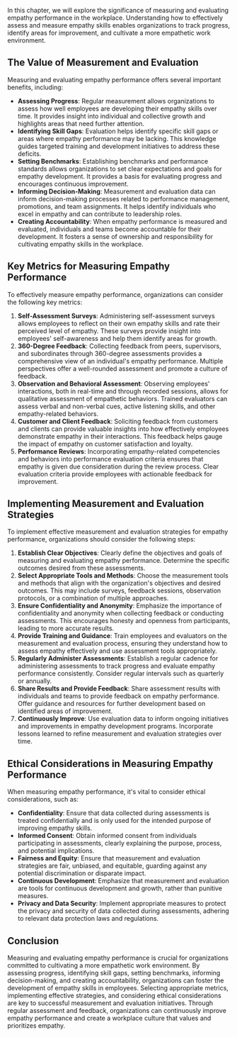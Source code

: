 
In this chapter, we will explore the significance of measuring and evaluating empathy performance in the workplace. Understanding how to effectively assess and measure empathy skills enables organizations to track progress, identify areas for improvement, and cultivate a more empathetic work environment.

**The Value of Measurement and Evaluation**
-------------------------------------------

Measuring and evaluating empathy performance offers several important benefits, including:

* **Assessing Progress**: Regular measurement allows organizations to assess how well employees are developing their empathy skills over time. It provides insight into individual and collective growth and highlights areas that need further attention.
* **Identifying Skill Gaps**: Evaluation helps identify specific skill gaps or areas where empathy performance may be lacking. This knowledge guides targeted training and development initiatives to address these deficits.
* **Setting Benchmarks**: Establishing benchmarks and performance standards allows organizations to set clear expectations and goals for empathy development. It provides a basis for evaluating progress and encourages continuous improvement.
* **Informing Decision-Making**: Measurement and evaluation data can inform decision-making processes related to performance management, promotions, and team assignments. It helps identify individuals who excel in empathy and can contribute to leadership roles.
* **Creating Accountability**: When empathy performance is measured and evaluated, individuals and teams become accountable for their development. It fosters a sense of ownership and responsibility for cultivating empathy skills in the workplace.

**Key Metrics for Measuring Empathy Performance**
-------------------------------------------------

To effectively measure empathy performance, organizations can consider the following key metrics:

1. **Self-Assessment Surveys**: Administering self-assessment surveys allows employees to reflect on their own empathy skills and rate their perceived level of empathy. These surveys provide insight into employees' self-awareness and help them identify areas for growth.
2. **360-Degree Feedback**: Collecting feedback from peers, supervisors, and subordinates through 360-degree assessments provides a comprehensive view of an individual's empathy performance. Multiple perspectives offer a well-rounded assessment and promote a culture of feedback.
3. **Observation and Behavioral Assessment**: Observing employees' interactions, both in real-time and through recorded sessions, allows for qualitative assessment of empathetic behaviors. Trained evaluators can assess verbal and non-verbal cues, active listening skills, and other empathy-related behaviors.
4. **Customer and Client Feedback**: Soliciting feedback from customers and clients can provide valuable insights into how effectively employees demonstrate empathy in their interactions. This feedback helps gauge the impact of empathy on customer satisfaction and loyalty.
5. **Performance Reviews**: Incorporating empathy-related competencies and behaviors into performance evaluation criteria ensures that empathy is given due consideration during the review process. Clear evaluation criteria provide employees with actionable feedback for improvement.

**Implementing Measurement and Evaluation Strategies**
------------------------------------------------------

To implement effective measurement and evaluation strategies for empathy performance, organizations should consider the following steps:

1. **Establish Clear Objectives**: Clearly define the objectives and goals of measuring and evaluating empathy performance. Determine the specific outcomes desired from these assessments.
2. **Select Appropriate Tools and Methods**: Choose the measurement tools and methods that align with the organization's objectives and desired outcomes. This may include surveys, feedback sessions, observation protocols, or a combination of multiple approaches.
3. **Ensure Confidentiality and Anonymity**: Emphasize the importance of confidentiality and anonymity when collecting feedback or conducting assessments. This encourages honesty and openness from participants, leading to more accurate results.
4. **Provide Training and Guidance**: Train employees and evaluators on the measurement and evaluation process, ensuring they understand how to assess empathy effectively and use assessment tools appropriately.
5. **Regularly Administer Assessments**: Establish a regular cadence for administering assessments to track progress and evaluate empathy performance consistently. Consider regular intervals such as quarterly or annually.
6. **Share Results and Provide Feedback**: Share assessment results with individuals and teams to provide feedback on empathy performance. Offer guidance and resources for further development based on identified areas of improvement.
7. **Continuously Improve**: Use evaluation data to inform ongoing initiatives and improvements in empathy development programs. Incorporate lessons learned to refine measurement and evaluation strategies over time.

**Ethical Considerations in Measuring Empathy Performance**
-----------------------------------------------------------

When measuring empathy performance, it's vital to consider ethical considerations, such as:

* **Confidentiality**: Ensure that data collected during assessments is treated confidentially and is only used for the intended purpose of improving empathy skills.
* **Informed Consent**: Obtain informed consent from individuals participating in assessments, clearly explaining the purpose, process, and potential implications.
* **Fairness and Equity**: Ensure that measurement and evaluation strategies are fair, unbiased, and equitable, guarding against any potential discrimination or disparate impact.
* **Continuous Development**: Emphasize that measurement and evaluation are tools for continuous development and growth, rather than punitive measures.
* **Privacy and Data Security**: Implement appropriate measures to protect the privacy and security of data collected during assessments, adhering to relevant data protection laws and regulations.

**Conclusion**
--------------

Measuring and evaluating empathy performance is crucial for organizations committed to cultivating a more empathetic work environment. By assessing progress, identifying skill gaps, setting benchmarks, informing decision-making, and creating accountability, organizations can foster the development of empathy skills in employees. Selecting appropriate metrics, implementing effective strategies, and considering ethical considerations are key to successful measurement and evaluation initiatives. Through regular assessment and feedback, organizations can continuously improve empathy performance and create a workplace culture that values and prioritizes empathy.
